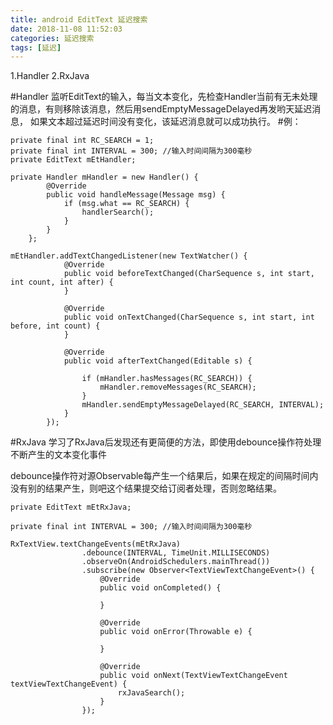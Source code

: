 ```yaml
---
title: android EditText 延迟搜索
date: 2018-11-08 11:52:03
categories: 延迟搜索
tags: [延迟]
---
```

1.Handler
2.RxJava


#Handler
监听EditText的输入，每当文本变化，先检查Handler当前有无未处理的消息，有则移除该消息，然后用sendEmptyMessageDelayed再发哟天延迟消息，
如果文本超过延迟时间没有变化，该延迟消息就可以成功执行。
#例：
```
private final int RC_SEARCH = 1;
private final int INTERVAL = 300; //输入时间间隔为300毫秒
private EditText mEtHandler;

private Handler mHandler = new Handler() {
        @Override
        public void handleMessage(Message msg) {
            if (msg.what == RC_SEARCH) {
                handlerSearch();
            }
        }
    };

mEtHandler.addTextChangedListener(new TextWatcher() {
            @Override
            public void beforeTextChanged(CharSequence s, int start, int count, int after) {
            }

            @Override
            public void onTextChanged(CharSequence s, int start, int before, int count) {
            }

            @Override
            public void afterTextChanged(Editable s) {

                if (mHandler.hasMessages(RC_SEARCH)) {
                    mHandler.removeMessages(RC_SEARCH);
                }
                mHandler.sendEmptyMessageDelayed(RC_SEARCH, INTERVAL);
            }
        });

```

#RxJava
学习了RxJava后发现还有更简便的方法，即使用debounce操作符处理不断产生的文本变化事件

debounce操作符对源Observable每产生一个结果后，如果在规定的间隔时间内没有别的结果产生，则吧这个结果提交给订阅者处理，否则忽略结果。

```
private EditText mEtRxJava;

private final int INTERVAL = 300; //输入时间间隔为300毫秒

RxTextView.textChangeEvents(mEtRxJava)
                .debounce(INTERVAL, TimeUnit.MILLISECONDS)
                .observeOn(AndroidSchedulers.mainThread())
                .subscribe(new Observer<TextViewTextChangeEvent>() {
                    @Override
                    public void onCompleted() {

                    }

                    @Override
                    public void onError(Throwable e) {

                    }

                    @Override
                    public void onNext(TextViewTextChangeEvent textViewTextChangeEvent) {
                        rxJavaSearch();
                    }
                });
```